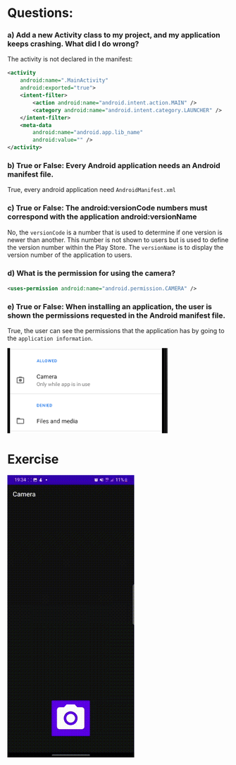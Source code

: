# Questions:

### **a) Add a new Activity class to my project, and my application keeps crashing. What did I do wrong?**

The activity is not declared in the manifest:

```xml
<activity
	android:name=".MainActivity"
	android:exported="true">
	<intent-filter>
		<action android:name="android.intent.action.MAIN" />
		<category android:name="android.intent.category.LAUNCHER" />
	</intent-filter>
	<meta-data
		android:name="android.app.lib_name"
		android:value="" />
</activity>
```

### **b) True or False: Every Android application needs an Android manifest file.**

True, every android application need `AndroidManifest.xml`

### **c) True or False: The android:versionCode numbers must correspond with the application android:versionName**

No, the `versionCode` is a number that is used to determine if one version is newer than another. This number is not shown to users but is used to define the version number within the Play Store.
The `versionName` is to display the version number of the application to users.

### **d) What is the permission for using the camera?**
```xml
<uses-permission android:name="android.permission.CAMERA" />
```

### **e) True or False: When installing an application, the user is shown the permissions requested in the Android manifest file.**

True, the user can see the permissions that the application has by going to the `application information`.

![permissions](permissions.png)

# Exercise 

![permissions](gif.gif)